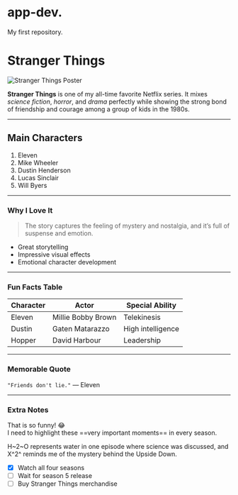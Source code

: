 # app-dev.
My first repository.

# Stranger Things

![Stranger Things Poster](https://upload.wikimedia.org/wikipedia/en/f/f7/Stranger_Things_season_4.jpg)

**Stranger Things** is one of my all-time favorite Netflix series. It mixes *science fiction*, *horror*, and *drama* perfectly while showing the strong bond of friendship and courage among a group of kids in the 1980s.

---

## Main Characters
1. Eleven
2. Mike Wheeler
3. Dustin Henderson
4. Lucas Sinclair
5. Will Byers

---

### Why I Love It
> The story captures the feeling of mystery and nostalgia, and it’s full of suspense and emotion.

- Great storytelling  
- Impressive visual effects  
- Emotional character development  

---

### Fun Facts Table
| Character | Actor | Special Ability |
|------------|--------|-----------------|
| Eleven | Millie Bobby Brown | Telekinesis |
| Dustin | Gaten Matarazzo | High intelligence |
| Hopper | David Harbour | Leadership |

---

### Memorable Quote
`"Friends don't lie."` — Eleven

---

### Extra Notes
That is so funny! :joy:  
I need to highlight these ==very important moments== in every season.

H~2~O represents water in one episode where science was discussed, and X^2^ reminds me of the mystery behind the Upside Down.

- [x] Watch all four seasons  
- [ ] Wait for season 5 release  
- [ ] Buy Stranger Things merchandise  

[^1]: Stranger Things was created by the Duffer Brothers and first aired on Netflix in 2016.

